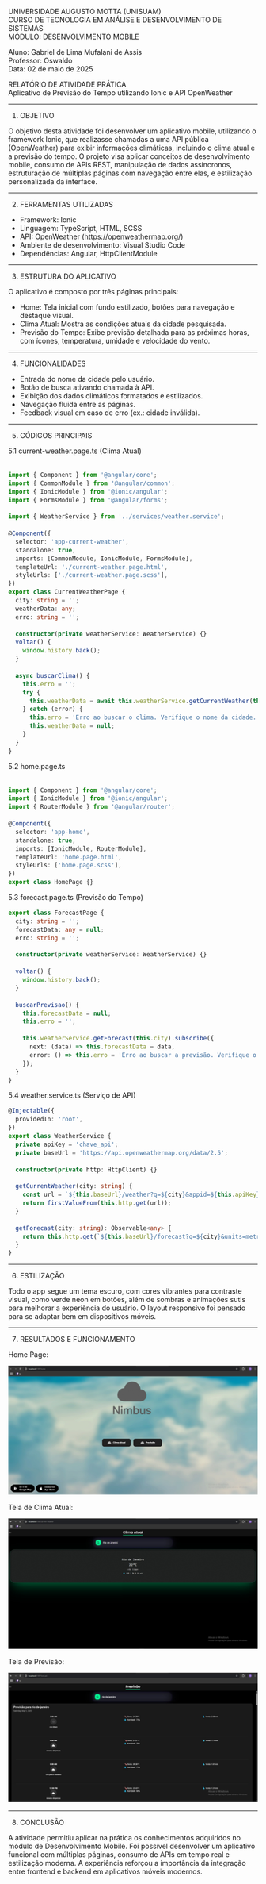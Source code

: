 UNIVERSIDADE AUGUSTO MOTTA (UNISUAM)  
CURSO DE TECNOLOGIA EM ANÁLISE E DESENVOLVIMENTO DE SISTEMAS  
MÓDULO: DESENVOLVIMENTO MOBILE  

Aluno: Gabriel de Lima Mufalani de Assis  
Professor: Oswaldo  
Data: 02 de maio de 2025  

RELATÓRIO DE ATIVIDADE PRÁTICA  
Aplicativo de Previsão do Tempo utilizando Ionic e API OpenWeather

---

1. OBJETIVO

O objetivo desta atividade foi desenvolver um aplicativo mobile, utilizando o framework Ionic, que realizasse chamadas a uma API pública (OpenWeather) para exibir informações climáticas, incluindo o clima atual e a previsão do tempo. O projeto visa aplicar conceitos de desenvolvimento mobile, consumo de APIs REST, manipulação de dados assíncronos, estruturação de múltiplas páginas com navegação entre elas, e estilização personalizada da interface.

---

2. FERRAMENTAS UTILIZADAS

- Framework: Ionic  
- Linguagem: TypeScript, HTML, SCSS  
- API: OpenWeather (https://openweathermap.org/)  
- Ambiente de desenvolvimento: Visual Studio Code  
- Dependências: Angular, HttpClientModule  

---

3. ESTRUTURA DO APLICATIVO

O aplicativo é composto por três páginas principais:

- Home: Tela inicial com fundo estilizado, botões para navegação e destaque visual.  
- Clima Atual: Mostra as condições atuais da cidade pesquisada.  
- Previsão do Tempo: Exibe previsão detalhada para as próximas horas, com ícones, temperatura, umidade e velocidade do vento.  

---

4. FUNCIONALIDADES

- Entrada do nome da cidade pelo usuário.  
- Botão de busca ativando chamada à API.  
- Exibição dos dados climáticos formatados e estilizados.  
- Navegação fluida entre as páginas.  
- Feedback visual em caso de erro (ex.: cidade inválida).  

---

5. CÓDIGOS PRINCIPAIS

5.1 current-weather.page.ts (Clima Atual)

```ts

import { Component } from '@angular/core';
import { CommonModule } from '@angular/common';
import { IonicModule } from '@ionic/angular';
import { FormsModule } from '@angular/forms';

import { WeatherService } from '../services/weather.service';

@Component({
  selector: 'app-current-weather',
  standalone: true,
  imports: [CommonModule, IonicModule, FormsModule],
  templateUrl: './current-weather.page.html',
  styleUrls: ['./current-weather.page.scss'],
})
export class CurrentWeatherPage {
  city: string = '';
  weatherData: any;
  erro: string = '';

  constructor(private weatherService: WeatherService) {}
  voltar() {
    window.history.back();
  }

  async buscarClima() {
    this.erro = '';
    try {
      this.weatherData = await this.weatherService.getCurrentWeather(this.city);
    } catch (error) {
      this.erro = 'Erro ao buscar o clima. Verifique o nome da cidade.';
      this.weatherData = null;
    }
  }
}

```

5.2 home.page.ts

```ts

import { Component } from '@angular/core';
import { IonicModule } from '@ionic/angular';
import { RouterModule } from '@angular/router';

@Component({
  selector: 'app-home',
  standalone: true,
  imports: [IonicModule, RouterModule],
  templateUrl: 'home.page.html',
  styleUrls: ['home.page.scss'],
})
export class HomePage {}


```
5.3 forecast.page.ts (Previsão do Tempo)

```ts
export class ForecastPage {
  city: string = '';
  forecastData: any = null;
  erro: string = '';

  constructor(private weatherService: WeatherService) {}

  voltar() {
    window.history.back();
  }
  
  buscarPrevisao() {
    this.forecastData = null;
    this.erro = '';

    this.weatherService.getForecast(this.city).subscribe({
      next: (data) => this.forecastData = data,
      error: () => this.erro = 'Erro ao buscar a previsão. Verifique o nome da cidade.'
    });
  }
}
```
5.4 weather.service.ts (Serviço de API)

```ts
@Injectable({
  providedIn: 'root',
})
export class WeatherService {
  private apiKey = 'chave_api';
  private baseUrl = 'https://api.openweathermap.org/data/2.5';

  constructor(private http: HttpClient) {}

  getCurrentWeather(city: string) {
    const url = `${this.baseUrl}/weather?q=${city}&appid=${this.apiKey}&units=metric&lang=pt_br`;
    return firstValueFrom(this.http.get(url));
  }

  getForecast(city: string): Observable<any> {
    return this.http.get(`${this.baseUrl}/forecast?q=${city}&units=metric&appid=${this.apiKey}&lang=pt`);
  }
}
```

---

6. ESTILIZAÇÃO

Todo o app segue um tema escuro, com cores vibrantes para contraste visual, como verde neon em botões, além de sombras e animações sutis para melhorar a experiência do usuário. O layout responsivo foi pensado para se adaptar bem em dispositivos móveis.

---

7. RESULTADOS E FUNCIONAMENTO

Home Page:

![Home Page](src/assets/evidencias/homepage.png)


Tela de Clima Atual:

![Clima Atual](src/assets/evidencias/clima-atual.png)

Tela de Previsão:

![Previsão](src/assets/evidencias/previsao.png)

---

8. CONCLUSÃO

A atividade permitiu aplicar na prática os conhecimentos adquiridos no módulo de Desenvolvimento Mobile. Foi possível desenvolver um aplicativo funcional com múltiplas páginas, consumo de APIs em tempo real e estilização moderna. A experiência reforçou a importância da integração entre frontend e backend em aplicativos móveis modernos.
